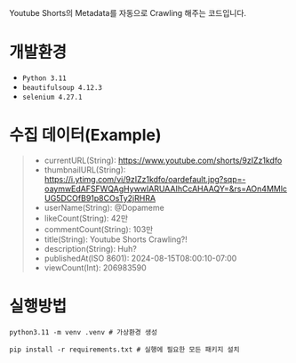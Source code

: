 Youtube Shorts의 Metadata를 자동으로 Crawling 해주는 코드입니다.

# 개발환경
- `Python 3.11`
- `beautifulsoup 4.12.3`
- `selenium 4.27.1`
   
# 수집 데이터(Example)
> - currentURL(String): https://www.youtube.com/shorts/9zIZz1kdfo
> - thumbnailURL(String): https://i.ytimg.com/vi/9zIZz1kdfo/oardefault.jpg?sqp=-oaymwEdAFSFWQAgHywwIARUAAIhCcAHAAQY=&rs=AOn4MMlcUG5DCOfB91p8COsTy2jRHRA
> - userName(String): @Dopameme
> - likeCount(String): 42만
> - commentCount(String): 103만
> - title(String): Youtube Shorts Crawling?!
> - description(String): Huh?
> - publishedAt(ISO 8601): 2024-08-15T08:00:10-07:00
> - viewCount(Int): 206983590
   
# 실행방법
```
python3.11 -m venv .venv # 가상환경 생성

pip install -r requirements.txt # 실행에 필요한 모든 패키지 설치
```
